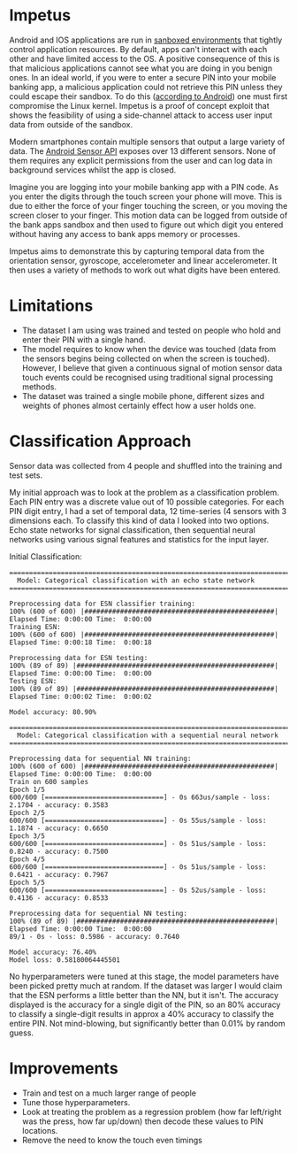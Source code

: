 # Impetus

Android and IOS applications are run in [sanboxed environments](https://en.wikipedia.org/wiki/Sandbox_(computer_security)) that tightly control application resources. By default, apps can't interact with each other and have limited access to the OS. A positive consequence of this is that malicious applications cannot see what you are doing in you benign ones. In an ideal world, if you were to enter a secure PIN into your mobile banking app, a malicious application could not retrieve this PIN unless they could escape their sandbox. To do this ([according to Android](https://source.android.com/security/app-sandbox)) one must first compromise the Linux kernel. Impetus is a proof of concept exploit that shows the feasibility of using a side-channel attack to access user input data from outside of the sandbox.

Modern smartphones contain multiple sensors that output a large variety of data. The [Android Sensor API](https://developer.android.com/guide/topics/sensors/index.html) exposes over 13 different sensors. None of them requires any explicit permissions from the user and can log data in background services whilst the app is closed. 

Imagine you are logging into your mobile banking app with a PIN code. As you enter the digits through the touch screen your phone will move. This is due to either the force of your finger touching the screen, or you moving the screen closer to your finger. This motion data can be logged from outside of the bank apps sandbox and then used to figure out which digit you entered without having any access to bank apps memory or processes.

Impetus aims to demonstrate this by capturing temporal data from the orientation sensor, gyroscope, accelerometer and linear accelerometer. It then uses a variety of methods to work out what digits have been entered.

# Limitations

- The dataset I am using was trained and tested on people who hold and enter their PIN with a single hand. 
- The model requires to know when the device was touched (data from the sensors begins being collected on when the screen is touched). However, I believe that given a continuous signal of motion sensor data touch events could be recognised using traditional signal processing methods.
- The dataset was trained a single mobile phone, different sizes and weights of phones almost certainly effect how a user holds one.

# Classification Approach

Sensor data was collected from 4 people and shuffled into the training and test sets.

My initial approach was to look at the problem as a classification problem. Each PIN entry was a discrete value out of 10 possible categories. For each PIN digit entry, I had a set of temporal data, 12 time-series (4 sensors with 3 dimensions each. To classify this kind of data I looked into two options. Echo state networks for signal classification, then sequential neural networks using various signal features and statistics for the input layer.

Initial Classification:

    ==========================================================================================================
      Model: Categorical classification with an echo state network
    ==========================================================================================================

    Preprocessing data for ESN classifier training:
    100% (600 of 600) |################################################| Elapsed Time: 0:00:00 Time:  0:00:00
    Training ESN:
    100% (600 of 600) |################################################| Elapsed Time: 0:00:18 Time:  0:00:18

    Preprocessing data for ESN testing:
    100% (89 of 89) |##################################################| Elapsed Time: 0:00:00 Time:  0:00:00
    Testing ESN:
    100% (89 of 89) |##################################################| Elapsed Time: 0:00:02 Time:  0:00:02

    Model accuracy: 80.90%

    ==========================================================================================================
      Model: Categorical classification with a sequential neural network
    ==========================================================================================================

    Preprocessing data for sequential NN training:
    100% (600 of 600) |################################################| Elapsed Time: 0:00:00 Time:  0:00:00
    Train on 600 samples
    Epoch 1/5
    600/600 [==============================] - 0s 663us/sample - loss: 2.1704 - accuracy: 0.3583
    Epoch 2/5
    600/600 [==============================] - 0s 55us/sample - loss: 1.1874 - accuracy: 0.6650
    Epoch 3/5
    600/600 [==============================] - 0s 51us/sample - loss: 0.8240 - accuracy: 0.7500
    Epoch 4/5
    600/600 [==============================] - 0s 51us/sample - loss: 0.6421 - accuracy: 0.7967
    Epoch 5/5
    600/600 [==============================] - 0s 52us/sample - loss: 0.4136 - accuracy: 0.8533

    Preprocessing data for sequential NN testing:
    100% (89 of 89) |##################################################| Elapsed Time: 0:00:00 Time:  0:00:00
    89/1 - 0s - loss: 0.5986 - accuracy: 0.7640

    Model accuracy: 76.40%
    Model loss: 0.58180064445501

No hyperparameters were tuned at this stage, the model parameters have been picked pretty much at random. If the dataset was larger I would claim that the ESN performs a little better than the NN, but it isn't. The accuracy displayed is the accuracy for a single digit of the PIN, so an 80% accuracy to classify a single-digit results in approx a 40% accuracy to classify the entire PIN. Not mind-blowing, but significantly better than 0.01% by random guess.

# Improvements

- Train and test on a much larger range of people
- Tune those hyperparameters.
- Look at treating the problem as a regression problem (how far left/right was the press, how far up/down) then decode these values to PIN locations.
- Remove the need to know the touch even timings

